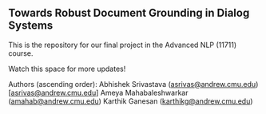 ## Towards Robust Document Grounding in Dialog Systems
This is the repository for our final project in the Advanced NLP (11711) course.

Watch this space for more updates!

Authors (ascending order):
Abhishek Srivastava (asrivas@andrew.cmu.edu)[asrivas@andrew.cmu.edu]
Ameya Mahabaleshwarkar (amahab@andrew.cmu.edu)
Karthik Ganesan (karthikg@andrew.cmu.edu)
